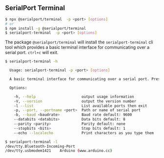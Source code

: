 ## SerialPort Terminal
```bash
$ npx @serialport/terminal  -p <port> [options]
# or
$ npm install -g @serialport/terminal
$ serialport-terminal  -p <port> [options]
```

The package `@serialport/terminal` will install the `serialport-terminal` cli tool which provides a basic terminal interface for communicating over a serial port. `ctrl+c` will exit.

```bash
$ serialport-terminal -h

  Usage: serialport-terminal -p <port> [options]

  A basic terminal interface for communicating over a serial port. Pressing ctrl+c exits.

  Options:

    -h, --help                     output usage information
    -V, --version                  output the version number
    -l --list                      List available ports then exit
    -p, --port, --portname <port>  Path or name of serial port
    -b, --baud <baudrate>          Baud rate default: 9600
    --databits <databits>          Data bits default: 8
    --parity <parity>              Parity default: none
    --stopbits <bits>              Stop bits default: 1
    --echo --localecho             Print characters as you type them

$ serialport-terminal -l
/dev/tty.Bluetooth-Incoming-Port
/dev/tty.usbmodem1421    Arduino (www.arduino.cc)
```
